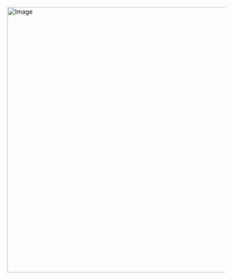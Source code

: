 <img width="1062" height="616" alt="Image" src="https://github.com/user-attachments/assets/1851dfdf-0f32-47f9-ac1e-1e624d584b2e" />
